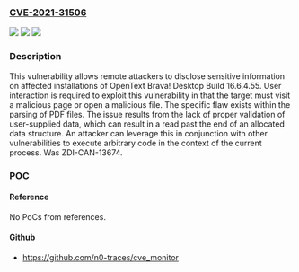 ### [CVE-2021-31506](https://cve.mitre.org/cgi-bin/cvename.cgi?name=CVE-2021-31506)
![](https://img.shields.io/static/v1?label=Product&message=Brava!%20Desktop&color=blue)
![](https://img.shields.io/static/v1?label=Version&message=Build%2016.6.4.55%20&color=brightgreen)
![](https://img.shields.io/static/v1?label=Vulnerability&message=CWE-125%3A%20Out-of-bounds%20Read&color=brightgreen)

### Description

This vulnerability allows remote attackers to disclose sensitive information on affected installations of OpenText Brava! Desktop Build 16.6.4.55. User interaction is required to exploit this vulnerability in that the target must visit a malicious page or open a malicious file. The specific flaw exists within the parsing of PDF files. The issue results from the lack of proper validation of user-supplied data, which can result in a read past the end of an allocated data structure. An attacker can leverage this in conjunction with other vulnerabilities to execute arbitrary code in the context of the current process. Was ZDI-CAN-13674.

### POC

#### Reference
No PoCs from references.

#### Github
- https://github.com/n0-traces/cve_monitor

